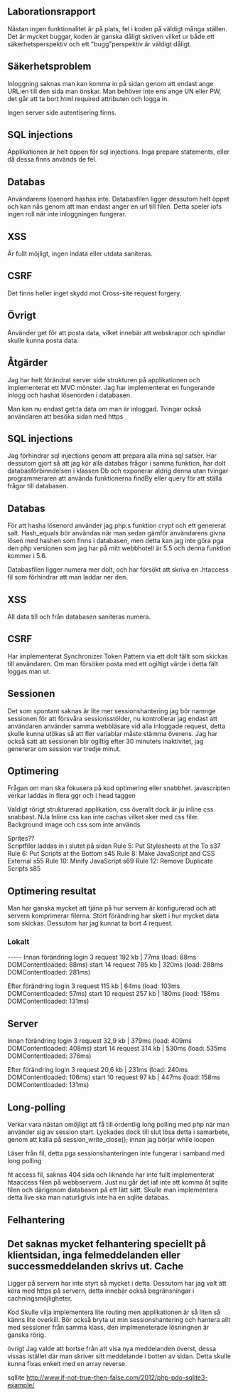 Laborationsrapport
--------------------- 
Nästan ingen funktionalitet är på plats, fel i koden på väldigt många ställen. Det är mycket buggar, koden är ganska dåligt skriven vilket ur både ett säkerhetsperspektiv och ett "bugg"perspektiv är väldigt dåligt.

Säkerhetsproblem
-----------------------
Inloggning saknas man kan komma in på sidan genom att endast ange URL:en till den sida man önskar. Man behöver inte ens ange UN eller PW, det går att ta bort html required attributen och logga in. 

Ingen server side autentisering finns. 

SQL injections 
---------------
Applikationen är helt öppen för sql injections. Inga prepare statements, eller då dessa finns används de fel. 

Databas
---------
Användarens lösenord hashas inte. Databasfilen ligger dessutom helt öppet och kan nås genom att man endast anger en url till filen.
Detta speler iofs ingen roll när inte inloggningen fungerar. 

XSS 
-------
Är fullt möjligt, ingen indata eller utdata saniteras. 

CSRF
----------
Det finns heller inget skydd mot Cross-site request forgery. 

Övrigt
----------
Använder get för att posta data, vilket innebär att webskrapor och spindlar skulle kunna posta data. 


Åtgärder
-----------
Jag har helt förändrat server side strukturen på applikationen och implementerat ett MVC mönster. Jag har implementerat en fungerande inlogg och hashat lösenorden i databasen. 

Man kan nu endast get:ta data om man är inloggad. 
Tvingar också användaren att besöka sidan med https

SQL injections 
---------------
Jag förhindrar sql injections genom att prepara alla mina sql satser. Har dessutom gjort så att jag kör alla databas frågor i samma funktion, har dolt databasförbinndelsen i klassen Db och exponerar aldrig denna utan tvingar programmeraren att använda funktionerna findBy eller query för att ställa frågor till databasen. 

Databas
---------
För att hasha lösenord använder jag php:s funktion crypt och ett genererat salt. Hash_equals bör användas när man sedan gämför användarens givna lösen med hashen som finns i databasen, men detta kan jag inte göra pga den php versionen som jag har på mitt webbhotell är 5.5 och denna funktion kommer i 5.6. 

Databasfilen ligger numera mer dolt, och har försökt att skriva en .htaccess fil som förhindrar att man laddar ner den. 

XSS 
-------
All data till och från databasen saniteras numera.

CSRF
----------
Har implementerat Synchronizer Token Pattern via ett dolt fällt som skickas till användaren. Om man försöker posta med ett ogiltigt värde i detta fält loggas man ut. 

Sessionen
-------------------
Det som spontant saknas är lite mer sessionshantering jag bör namnge sessionen för att försvåra sessionsstölder, nu kontrollerar jag endast att användaren använder samma webbläsare vid alla inloggade request, detta skulle kunna utökas så att fler variablar måste stämma överens. 
Jag har också satt att sessionen blir ogiltig efter 30 minuters inaktivitet, jag genererar om session var tredje minut. 


Optimering
------------------------
Frågan om man ska fokusera på kod optimering eller snabbhet. 
javascripten verkar laddas in flera ggr och i head taggen

Valdigt rörigt strukturerad applikation, css överallt dock är ju inline css snabbast. NJa 
Inline css kan inte cachas vilket sker med css filer. 
Background image och css som inte används


Sprites??  
Scriptfiler laddas in i slutet på sidan
Rule 5: Put Stylesheets at the To s37
Rule 6: Put Scripts at the Bottom  s45
Rule 8: Make JavaScript and CSS External s55
Rule 10: Minify JavaScript s69
Rule 12: Remove Duplicate Scripts s85

Optimering resultat
-------------------
Man har ganska mycket att tjäna på hur servern är konfigurerad och att servern komprimerar filerna. Stört förändring har skett i hur mycket data som skickas. Dessutom har jag kunnat ta bort 4 request. 

<h3>Lokalt</h3>
-----
Innan förändring
login 3 request 192 kb | 77ms (load: 88ms DOMContentloaded: 88ms)
start 14 request 785 kb | 320ms (load: 288ms DOMContentloaded: 281ms)

Efter förändring
login 3 request 115 kb | 64ms (load: 103ms DOMContentloaded: 57ms)
start 10 request 257 kb | 180ms (load: 158ms DOMContentloaded: 131ms)

Server
-------
Innan förändring
login 3 request 32,9 kb | 379ms (load: 409ms DOMContentloaded: 408ms)
start 14 request 314 kb | 530ms (load: 535ms DOMContentloaded: 376ms)

Efter förändring
login 3 request 20,6 kb | 231ms (load: 240ms DOMContentloaded: 106ms)
start 10 request 97 kb | 447ms (load: 158ms DOMContentloaded: 131ms)


Long-polling
-------------------------
Verkar vara nästan omöjligt att få till ordentlig long polling med php när man använder sig av session start. Lyckades dock till slut lösa detta i samarbete, genom att kalla på session_write_close(); innan jag börjar while loopen

Läser från fil, detta pga sessionshanteringen inte fungerar i samband med long polling 


ht access fil, saknas 404 sida och liknande
har inte fullt implementerat htaaccess filen på webbservern. Just nu går det iaf inte att komma åt sqlite filen och därigenom databasen på ett lätt sätt. 
Skulle man implementera detta live ska man naturligtvis inte ha en sqlite databas.

Felhantering
------------
Det saknas mycket felhantering speciellt på klientsidan, inga felmeddelanden eller successmeddelanden skrivs ut. 
Cache
------------
Ligger på servern har inte styrt så mycket i detta. Dessutom har jag valt att köra med https på servern, detta innebär också begränsningar i cachningsmöjligheter. 

Kod
Skulle vilja implementera lite routing men applikationen är så liten så känns lite overkill. 
Bör också bryta ut min sessionshantering och hantera allt med sessioner från samma klass, den implmeneterade lösningnen är ganska rörig. 

övrigt
Jag valde att bortse från att visa nya meddelanden överst, dessa vissas istället där man skriver sitt meddelande i botten av sidan. Detta skulle kunna fixas enkelt med en array reverse.

sqllite
http://www.if-not-true-then-false.com/2012/php-pdo-sqlite3-example/
